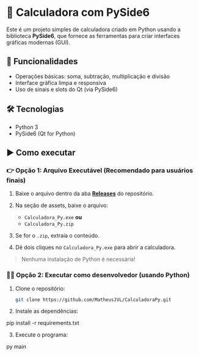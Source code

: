 # 🧮 Calculadora com PySide6

Este é um projeto simples de calculadora criado em Python usando a biblioteca **PySide6**, que fornece as ferramentas para criar interfaces gráficas modernas (GUI).

## 🚀 Funcionalidades

- Operações básicas: soma, subtração, multiplicação e divisão
- Interface gráfica limpa e responsiva
- Uso de sinais e slots do Qt (via PySide6)

## 🛠️ Tecnologias

- Python 3
- PySide6 (Qt for Python)

## ▶️ Como executar

### 👉 Opção 1: Arquivo Executável (Recomendado para usuários finais)

1. Baixe o arquivo dentro da aba **[Releases](https://github.com/MatheusJVL/CalculadoraPy/releases)** do repositório.

2. Na seção de assets, baixe o arquivo:  
   - `Calculadora_Py.exe` **ou**  
   - `Calculadora_Py.zip`
3. Se for o `.zip`, extraia o conteúdo.
4. Dê dois cliques no `Calculadora_Py.exe` para abrir a calculadora.

> Nenhuma instalação de Python é necessária!

### 👩‍💻 Opção 2: Executar como desenvolvedor (usando Python)

1. Clone o repositório:
   ```bash
   git clone https://github.com/MatheusJVL/CalculadoraPy.git


2. Instale as dependências:

pip install -r requirements.txt


3. Execute o programa:

py main
